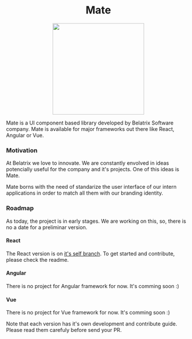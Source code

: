 <h1 align="center">
  Mate
</h1>

<p align="center">
  <img src="https://bazardelaesquina.com/wp-content/uploads/2017/10/Mate-Si-o-Si-1.jpg" height="250">
</p>

Mate is a UI component based library developed by Belatrix Software company. Mate is available for major frameworks out there like React, Angular or Vue.

### Motivation

At Belatrix we love to innovate. We are constantly envolved in ideas potencially useful for the company and it's projects. One of this ideas is Mate.

Mate borns with the need of standarize the user interface of our intern applications in order to match all them with our branding identity.

### Roadmap

As today, the project is in early stages. We are working on this, so, there is no a date for a preliminar version.

#### React

The React version is on [it's self branch](https://github.com/belatrix/ui-bucket/tree/react). To get started and contribute, please check the readme.

#### Angular

There is no project for Angular framework for now. It's comming soon :)

<h4>Vue</h4>

There is no project for Vue framework for now. It's comming soon :)

Note that each version has it's own development and contribute guide. Please read them carefuly before send your PR.
